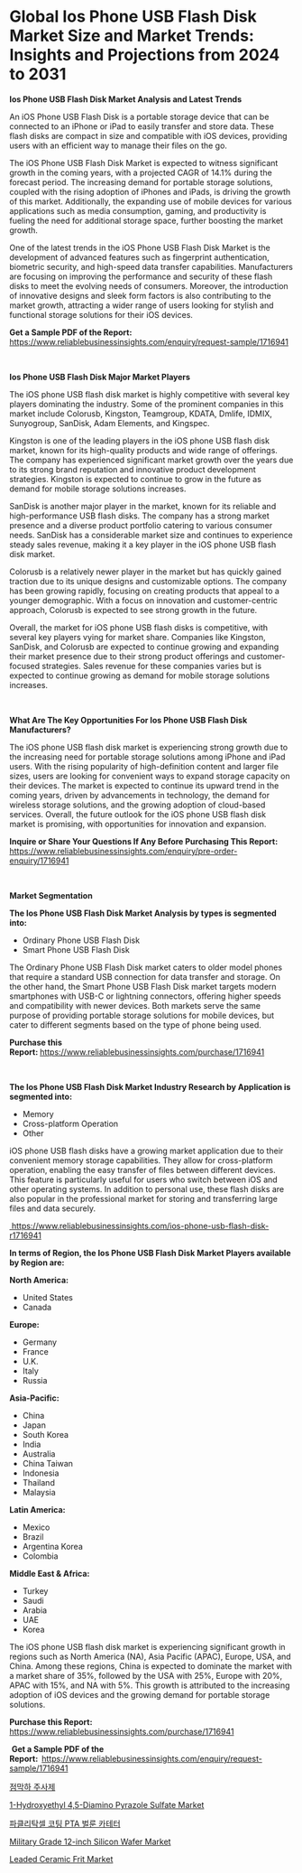 <p><h1>Global Ios Phone USB Flash Disk Market Size and Market Trends: Insights and Projections from 2024 to 2031</h1></p><p><strong>Ios Phone USB Flash Disk Market Analysis and Latest Trends</strong></p>
<p><p>An iOS Phone USB Flash Disk is a portable storage device that can be connected to an iPhone or iPad to easily transfer and store data. These flash disks are compact in size and compatible with iOS devices, providing users with an efficient way to manage their files on the go.</p><p>The iOS Phone USB Flash Disk Market is expected to witness significant growth in the coming years, with a projected CAGR of 14.1% during the forecast period. The increasing demand for portable storage solutions, coupled with the rising adoption of iPhones and iPads, is driving the growth of this market. Additionally, the expanding use of mobile devices for various applications such as media consumption, gaming, and productivity is fueling the need for additional storage space, further boosting the market growth.</p><p>One of the latest trends in the iOS Phone USB Flash Disk Market is the development of advanced features such as fingerprint authentication, biometric security, and high-speed data transfer capabilities. Manufacturers are focusing on improving the performance and security of these flash disks to meet the evolving needs of consumers. Moreover, the introduction of innovative designs and sleek form factors is also contributing to the market growth, attracting a wider range of users looking for stylish and functional storage solutions for their iOS devices.</p></p>
<p><strong>Get a Sample PDF of the Report:&nbsp;</strong> <a href="https://www.reliablebusinessinsights.com/enquiry/request-sample/1716941">https://www.reliablebusinessinsights.com/enquiry/request-sample/1716941</a></p>
<p>&nbsp;</p>
<p><strong>Ios Phone USB Flash Disk Major Market Players</strong></p>
<p><p>The iOS phone USB flash disk market is highly competitive with several key players dominating the industry. Some of the prominent companies in this market include Colorusb, Kingston, Teamgroup, KDATA, Dmlife, IDMIX, Sunyogroup, SanDisk, Adam Elements, and Kingspec.</p><p>Kingston is one of the leading players in the iOS phone USB flash disk market, known for its high-quality products and wide range of offerings. The company has experienced significant market growth over the years due to its strong brand reputation and innovative product development strategies. Kingston is expected to continue to grow in the future as demand for mobile storage solutions increases.</p><p>SanDisk is another major player in the market, known for its reliable and high-performance USB flash disks. The company has a strong market presence and a diverse product portfolio catering to various consumer needs. SanDisk has a considerable market size and continues to experience steady sales revenue, making it a key player in the iOS phone USB flash disk market.</p><p>Colorusb is a relatively newer player in the market but has quickly gained traction due to its unique designs and customizable options. The company has been growing rapidly, focusing on creating products that appeal to a younger demographic. With a focus on innovation and customer-centric approach, Colorusb is expected to see strong growth in the future.</p><p>Overall, the market for iOS phone USB flash disks is competitive, with several key players vying for market share. Companies like Kingston, SanDisk, and Colorusb are expected to continue growing and expanding their market presence due to their strong product offerings and customer-focused strategies. Sales revenue for these companies varies but is expected to continue growing as demand for mobile storage solutions increases.</p></p>
<p>&nbsp;</p>
<p><strong>What Are The Key Opportunities For Ios Phone USB Flash Disk Manufacturers?</strong></p>
<p><p>The iOS phone USB flash disk market is experiencing strong growth due to the increasing need for portable storage solutions among iPhone and iPad users. With the rising popularity of high-definition content and larger file sizes, users are looking for convenient ways to expand storage capacity on their devices. The market is expected to continue its upward trend in the coming years, driven by advancements in technology, the demand for wireless storage solutions, and the growing adoption of cloud-based services. Overall, the future outlook for the iOS phone USB flash disk market is promising, with opportunities for innovation and expansion.</p></p>
<p><strong>Inquire or Share Your Questions If Any Before Purchasing This Report:</strong> <a href="https://www.reliablebusinessinsights.com/enquiry/pre-order-enquiry/1716941">https://www.reliablebusinessinsights.com/enquiry/pre-order-enquiry/1716941</a></p>
<p>&nbsp;</p>
<p><strong>Market Segmentation</strong></p>
<p><strong>The Ios Phone USB Flash Disk Market Analysis by types is segmented into:</strong></p>
<p><ul><li>Ordinary Phone USB Flash Disk</li><li>Smart Phone USB Flash Disk</li></ul></p>
<p><p>The Ordinary Phone USB Flash Disk market caters to older model phones that require a standard USB connection for data transfer and storage. On the other hand, the Smart Phone USB Flash Disk market targets modern smartphones with USB-C or lightning connectors, offering higher speeds and compatibility with newer devices. Both markets serve the same purpose of providing portable storage solutions for mobile devices, but cater to different segments based on the type of phone being used.</p></p>
<p><strong>Purchase this Report:&nbsp;</strong><a href="https://www.reliablebusinessinsights.com/purchase/1716941">https://www.reliablebusinessinsights.com/purchase/1716941</a></p>
<p>&nbsp;</p>
<p><strong>The Ios Phone USB Flash Disk Market Industry Research by Application is segmented into:</strong></p>
<p><ul><li>Memory</li><li>Cross-platform Operation</li><li>Other</li></ul></p>
<p><p>iOS phone USB flash disks have a growing market application due to their convenient memory storage capabilities. They allow for cross-platform operation, enabling the easy transfer of files between different devices. This feature is particularly useful for users who switch between iOS and other operating systems. In addition to personal use, these flash disks are also popular in the professional market for storing and transferring large files and data securely.</p></p>
<p><a href="https://www.reliablebusinessinsights.com/ios-phone-usb-flash-disk-r1716941">&nbsp;https://www.reliablebusinessinsights.com/ios-phone-usb-flash-disk-r1716941</a></p>
<p><strong>In terms of Region, the Ios Phone USB Flash Disk Market Players available by Region are:</strong></p>
<p>
    <p> <strong> North America: </strong>
        <ul>
            <li>United States</li>
            <li>Canada</li>
        </ul>
        </p> 
    <p> <strong> Europe: </strong>
        <ul>
            <li>Germany</li>
            <li>France</li>
            <li>U.K.</li>
            <li>Italy</li>
            <li>Russia</li>
        </ul>
        </p> 
    <p> <strong> Asia-Pacific: </strong>
        <ul>
            <li>China</li>
            <li>Japan</li>
            <li>South Korea</li>
            <li>India</li>
            <li>Australia</li>
            <li>China Taiwan</li>
            <li>Indonesia</li>
            <li>Thailand</li>
            <li>Malaysia</li>
        </ul>
        </p> 
    <p> <strong> Latin America: </strong>
        <ul>
            <li>Mexico</li>
            <li>Brazil</li>
            <li>Argentina Korea</li>
            <li>Colombia</li>
        </ul>
        </p> 
    <p> <strong> Middle East & Africa: </strong>
        <ul>
            <li>Turkey</li>
            <li>Saudi</li>
            <li>Arabia</li>
            <li>UAE</li>
            <li>Korea</li>
        </ul>
    </p>
    </p>
<p><p>The iOS phone USB flash disk market is experiencing significant growth in regions such as North America (NA), Asia Pacific (APAC), Europe, USA, and China. Among these regions, China is expected to dominate the market with a market share of 35%, followed by the USA with 25%, Europe with 20%, APAC with 15%, and NA with 5%. This growth is attributed to the increasing adoption of iOS devices and the growing demand for portable storage solutions.</p></p>
<p><strong>Purchase this Report: </strong><a href="https://www.reliablebusinessinsights.com/purchase/1716941">https://www.reliablebusinessinsights.com/purchase/1716941</a></p>
<p>&nbsp;<strong>Get a Sample PDF of the Report:&nbsp;&nbsp;</strong><a href="https://www.reliablebusinessinsights.com/enquiry/request-sample/1716941">https://www.reliablebusinessinsights.com/enquiry/request-sample/1716941</a></p>
<p><strong></strong></p>
<p><p><a href="https://github.com/Tristiarton768456/Market-Research-Report-List-2/blob/main/5960886101637.md">점막하 주사제</a></p><p><a href="https://github.com/guneycigdem35/Market-Research-Report-List-3/blob/main/1-hydroxyethyl-45-diamino-pyrazole-sulfate-market.md">1-Hydroxyethyl 4,5-Diamino Pyrazole Sulfate Market</a></p><p><a href="https://github.com/vsoq0zknh59/Market-Research-Report-List-2/blob/main/4252260101636.md">파클리탁셀 코팅 PTA 벌룬 카테터</a></p><p><a href="https://issuu.com/reportprime-2/docs/military-grade-12-inch-silicon-wafer-market-size-2">Military Grade 12-inch Silicon Wafer Market</a></p><p><a href="https://github.com/biheemgalvinlouises6hokrh3h/Market-Research-Report-List-2/blob/main/leaded-ceramic-frit-market.md">Leaded Ceramic Frit Market</a></p></p>